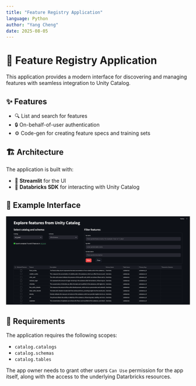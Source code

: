 ```yaml
---
title: "Feature Registry Application"
language: Python
author: "Yang Cheng"
date: 2025-08-05
---
```


# 🚀 Feature Registry Application

This application provides a modern interface for discovering and managing features with seamless integration to Unity Catalog.

## ✨ Features

- 🔍 List and search for features
- 🔒 On-behalf-of-user authentication
- ⚙️ Code-gen for creating feature specs and training sets

## 🏗️ Architecture

The application is built with:
- 🌟 **Streamlit** for the UI
- 🧱 **Databricks SDK** for interacting with Unity Catalog

## 📸 Example Interface

![Feature Registry Interface](./images/feature-registry-interface.png)

## 🔑 Requirements

The application requires the following scopes:
- `catalog.catalogs`
- `catalog.schemas`
- `catalog.tables` 

The app owner needs to grant other users `Can Use` permission for the app itself, along with the access to the underlying Datarbricks resources.
